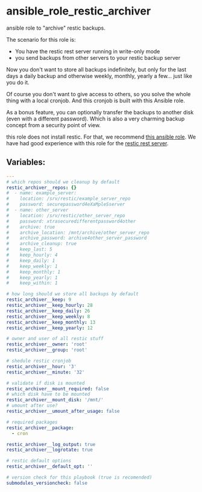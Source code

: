  ansible_role_restic_archiver
======================

ansible role to "archive" restic backups.

The scenario for this role is:
- You have the restic rest server running in write-only mode
- you send backups from other servers to your restic backup server

Now you don't want to store all backups indefinitely, but only for the last days a daily backup and otherwise weekly, monthly, yearly a few... just like you do it.

Of course you don't want to give access to others, so you solve the whole thing with a local cronjob. And this cronjob is built with this Ansible role.

As a bonus feature, you can optionally transfer the backups to another disk (even with a different password). Which is also a very charming backup concept from a security point of view.

this role does not install restic. For that, we recommend [this ansible role](https://github.com/arillso/ansible.restic.git).
We have had good experience with this role for the [restic rest server](https://github.com/donat-b/ansible-restic-rest.git).

 Variables:
---------
```yml
---
# which repos should we cleanup by default
restic_archiver__repos: {}
#  - name: example_server:
#    location: /srv/restic/example_server_repo
#    password: securepassword4eXaMpleSserver
#  - name: other_server
#    location: /srv/restic/other_server_repo
#    password: xtrasecuredifferentpassword4other
#    archive: true
#    archive_location: /mnt/archive/other_server_repo
#    archive_password: archive4other_server_password
#    archive_cleanup: true
#    keep_last: 5
#    keep_hourly: 4
#    keep_daily: 1
#    keep_weekly: 1
#    keep_monthly: 1
#    keep_yearly: 1
#    keep_within: 1

# how long should we store all backups by default
restic_archiver__keep: 9
restic_archiver__keep_hourly: 28
restic_archiver__keep_daily: 26
restic_archiver__keep_weekly: 8
restic_archiver__keep_monthly: 13
restic_archiver__keep_yearly: 12

# owner and user of all restic stuff
restic_archiver__owner: 'root'
restic_archiver__group: 'root'

# shedule restic cronjob
restic_archiver__hour: '3'
restic_archiver__minute: '32'

# validate if disk is mounted
restic_archiver__mount_required: false
# which disk have to be mounted
restic_archiver__mount_disk: '/mnt/'
# umount after use?
restic_archiver__umount_after_usage: false

# required packages
restic_archiver__package:
  - cron

restic_archiver__log_output: true
restic_archiver__logrotate: true

# restic default options
restic_archiver__default_opt: ''

# version check for this playbook (true is recomended)
submodules_versioncheck: false
```

